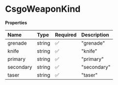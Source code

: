 # CsgoWeaponKind

**Properties**

| Name      | Type   | Required | Description |
| :-------- | :----- | :------- | :---------- |
| grenade   | string | ✅       | "grenade"   |
| knife     | string | ✅       | "knife"     |
| primary   | string | ✅       | "primary"   |
| secondary | string | ✅       | "secondary" |
| taser     | string | ✅       | "taser"     |

<!-- This file was generated by liblab | https://liblab.com/ -->
